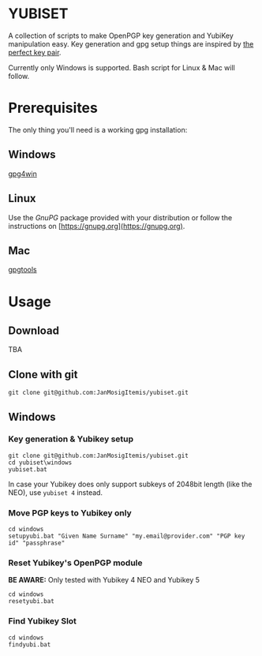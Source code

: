# YUBISET  
A collection of scripts to make OpenPGP key generation and YubiKey manipulation easy. Key generation and gpg setup things are inspired by [the perfect key pair](https://blog.eleven-labs.com/en/openpgp-almost-perfect-key-pair-part-1).

Currently only Windows is supported. Bash script for Linux & Mac will follow.

# Prerequisites  
The only thing you'll need is a working gpg installation:

## Windows  
[gpg4win](https://www.gpg4win.org)

## Linux  
Use the *GnuPG* package provided with your distribution or follow the instructions on [https://gnupg.org](https://gnupg.org).

## Mac  
[gpgtools](https://gpgtools.org)

# Usage
## Download
TBA

## Clone with git  
```
git clone git@github.com:JanMosigItemis/yubiset.git
```

## Windows

### Key generation & Yubikey setup
```
git clone git@github.com:JanMosigItemis/yubiset.git
cd yubiset\windows
yubiset.bat
```
In case your Yubikey does only support subkeys of 2048bit length (like the NEO), use `yubiset 4` instead.

### Move PGP keys to Yubikey only
```
cd windows
setupyubi.bat "Given Name Surname" "my.email@provider.com" "PGP key id" "passphrase"
```

### Reset Yubikey's OpenPGP module
**BE AWARE:** Only tested with Yubikey 4 NEO and Yubikey 5
```
cd windows
resetyubi.bat
```

### Find Yubikey Slot
```
cd windows
findyubi.bat
```